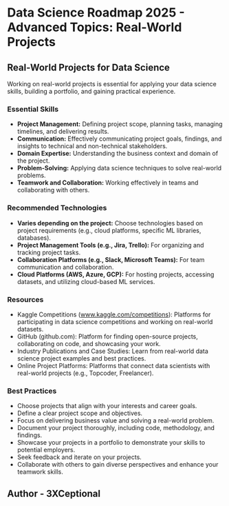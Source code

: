 # Data Science Roadmap 2025 - Advanced Topics: Real-World Projects

## Real-World Projects for Data Science

Working on real-world projects is essential for applying your data science skills, building a portfolio, and gaining practical experience.

### Essential Skills

*   **Project Management:** Defining project scope, planning tasks, managing timelines, and delivering results.
*   **Communication:** Effectively communicating project goals, findings, and insights to technical and non-technical stakeholders.
*   **Domain Expertise:** Understanding the business context and domain of the project.
*   **Problem-Solving:** Applying data science techniques to solve real-world problems.
*   **Teamwork and Collaboration:** Working effectively in teams and collaborating with others.

### Recommended Technologies

*   **Varies depending on the project:** Choose technologies based on project requirements (e.g., cloud platforms, specific ML libraries, databases).
*   **Project Management Tools (e.g., Jira, Trello):** For organizing and tracking project tasks.
*   **Collaboration Platforms (e.g., Slack, Microsoft Teams):** For team communication and collaboration.
*   **Cloud Platforms (AWS, Azure, GCP):** For hosting projects, accessing datasets, and utilizing cloud-based ML services.

### Resources

*   Kaggle Competitions (www.kaggle.com/competitions): Platforms for participating in data science competitions and working on real-world datasets.
*   GitHub (github.com): Platform for finding open-source projects, collaborating on code, and showcasing your work.
*   Industry Publications and Case Studies: Learn from real-world data science project examples and best practices.
*   Online Project Platforms: Platforms that connect data scientists with real-world projects (e.g., Topcoder, Freelancer).

### Best Practices

*   Choose projects that align with your interests and career goals.
*   Define a clear project scope and objectives.
*   Focus on delivering business value and solving a real-world problem.
*   Document your project thoroughly, including code, methodology, and findings.
*   Showcase your projects in a portfolio to demonstrate your skills to potential employers.
*   Seek feedback and iterate on your projects.
*   Collaborate with others to gain diverse perspectives and enhance your teamwork skills.

## Author - 3XCeptional